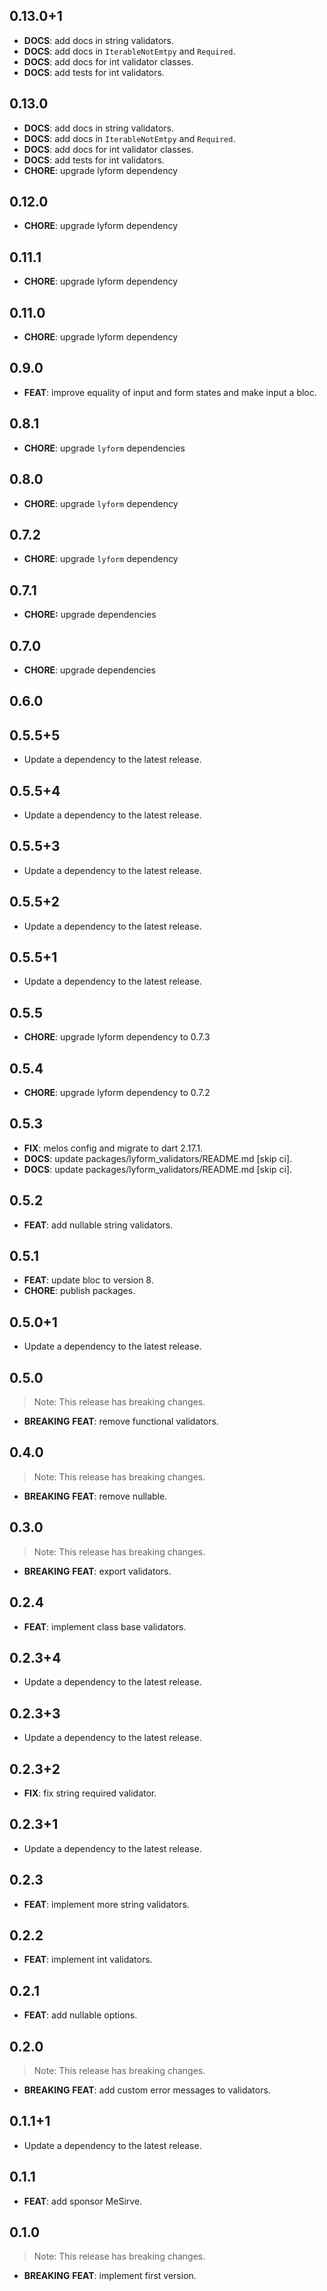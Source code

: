 ## 0.13.0+1

 - **DOCS**: add docs in string validators.
 - **DOCS**: add docs in `IterableNotEmtpy` and `Required`.
 - **DOCS**: add docs for int validator classes.
 - **DOCS**: add tests for int validators.

## 0.13.0

 - **DOCS**: add docs in string validators.
 - **DOCS**: add docs in `IterableNotEmtpy` and `Required`.
 - **DOCS**: add docs for int validator classes.
 - **DOCS**: add tests for int validators.
 - **CHORE**: upgrade lyform dependency

## 0.12.0

 - **CHORE**: upgrade lyform dependency

## 0.11.1

 - **CHORE**: upgrade lyform dependency

## 0.11.0

 - **CHORE**: upgrade lyform dependency

## 0.9.0

 - **FEAT**: improve equality of input and form states and make input a bloc.

## 0.8.1

 - **CHORE**: upgrade `lyform` dependencies

## 0.8.0

 - **CHORE**: upgrade `lyform` dependency

## 0.7.2

 - **CHORE**: upgrade `lyform` dependency

## 0.7.1

 - **CHORE:** upgrade dependencies

## 0.7.0

 - **CHORE**: upgrade dependencies

## 0.6.0

## 0.5.5+5

 - Update a dependency to the latest release.

## 0.5.5+4

 - Update a dependency to the latest release.

## 0.5.5+3

 - Update a dependency to the latest release.

## 0.5.5+2

 - Update a dependency to the latest release.

## 0.5.5+1

 - Update a dependency to the latest release.

## 0.5.5

 - **CHORE**: upgrade lyform dependency to 0.7.3

## 0.5.4

 - **CHORE**: upgrade lyform dependency to 0.7.2

## 0.5.3

 - **FIX**: melos config and migrate to dart 2.17.1.
 - **DOCS**: update packages/lyform_validators/README.md [skip ci].
 - **DOCS**: update packages/lyform_validators/README.md [skip ci].

## 0.5.2

 - **FEAT**: add nullable string validators.

## 0.5.1

 - **FEAT**: update bloc to version 8.
 - **CHORE**: publish packages.

## 0.5.0+1

 - Update a dependency to the latest release.

## 0.5.0

> Note: This release has breaking changes.

 - **BREAKING** **FEAT**: remove functional validators.

## 0.4.0

> Note: This release has breaking changes.

 - **BREAKING** **FEAT**: remove nullable.

## 0.3.0

> Note: This release has breaking changes.

 - **BREAKING** **FEAT**: export validators.

## 0.2.4

 - **FEAT**: implement class base validators.

## 0.2.3+4

 - Update a dependency to the latest release.

## 0.2.3+3

 - Update a dependency to the latest release.

## 0.2.3+2

 - **FIX**: fix string required validator.

## 0.2.3+1

 - Update a dependency to the latest release.

## 0.2.3

 - **FEAT**: implement more string validators.

## 0.2.2

 - **FEAT**: implement int validators.

## 0.2.1

 - **FEAT**: add nullable options.

## 0.2.0

> Note: This release has breaking changes.

 - **BREAKING** **FEAT**: add custom error messages to validators.

## 0.1.1+1

 - Update a dependency to the latest release.

## 0.1.1

 - **FEAT**: add sponsor MeSirve.

## 0.1.0

> Note: This release has breaking changes.

 - **BREAKING** **FEAT**: implement first version.

